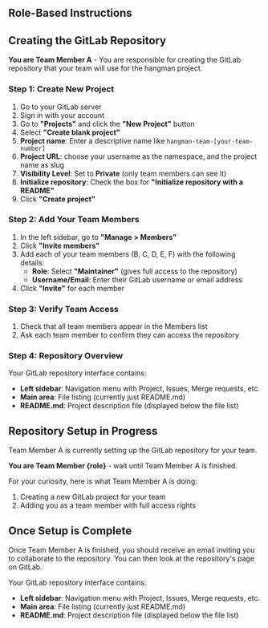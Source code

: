 ## Role-Based Instructions

<!-- ROLE: A -->
## Creating the GitLab Repository

**You are Team Member A** - You are responsible for creating the GitLab repository that your team will use for the hangman project.


### Step 1: Create New Project

1. Go to your GitLab server
2. Sign in with your account
3. Go to **"Projects"** and click the **"New Project"** button
4. Select **"Create blank project"**
5. **Project name**: Enter a descriptive name like `hangman-team-[your-team-number]`
6. **Project URL**: choose your username as the namespace, and the project name as slug
6. **Visibility Level**: Set to **Private** (only team members can see it)
7. **Initialize repository**: Check the box for **"Initialize repository with a README"**
8. Click **"Create project"**

### Step 2: Add Your Team Members

1. In the left sidebar, go to **"Manage > Members"**
2. Click **"Invite members"**
3. Add each of your team members (B, C, D, E, F) with the following details:
   - **Role**: Select **"Maintainer"** (gives full access to the repository)
   - **Username/Email**: Enter their GitLab username or email address
4. Click **"Invite"** for each member

### Step 3: Verify Team Access

1. Check that all team members appear in the Members list
2. Ask each team member to confirm they can access the repository

### Step 4: Repository Overview

Your GitLab repository interface contains:

- **Left sidebar**: Navigation menu with Project, Issues, Merge requests, etc.
- **Main area**: File listing (currently just README.md)
- **README.md**: Project description file (displayed below the file list)

<!-- /ROLE: A -->

<!-- ROLE: B,C,D,E,F -->
## Repository Setup in Progress

Team Member A is currently setting up the GitLab repository for your team.

**You are Team Member {role}** - wait until Team Member A is finished.

For your curiosity, here is what Team Member A is doing:
1. Creating a new GitLab project for your team
2. Adding you as a team member with full access rights

## Once Setup is Complete

Once Team Member A is finished, you should receive an email inviting you to collaborate to the repository.
You can then look at the repository's page on GitLab.

Your GitLab repository interface contains:

- **Left sidebar**: Navigation menu with Project, Issues, Merge requests, etc.
- **Main area**: File listing (currently just README.md)
- **README.md**: Project description file (displayed below the file list)
<!-- /ROLE: B,C,D,E,F -->